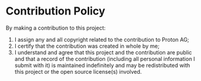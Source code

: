 # Contribution Policy

By making a contribution to this project:

1. I assign any and all copyright related to the contribution to Proton AG;
2. I certify that the contribution was created in whole by me;
3. I understand and agree that this project and the contribution are public and that a record of the contribution (including all personal information I submit with it) is maintained indefinitely and may be redistributed with this project or the open source license(s) involved.
